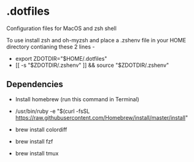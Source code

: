 # .dotfiles
Configuration files for MacOS and zsh shell

To use install zsh and oh-myzsh and place a .zshenv file in your HOME directory contianing these 2 lines -

* export ZDOTDIR="$HOME/.dotfiles"
* [[ -s "$ZDOTDIR/.zshenv" ]] && source "$ZDOTDIR/.zshenv" 

## Dependencies

* Install homebrew (run this command in Terminal)
* /usr/bin/ruby -e "$(curl -fsSL https://raw.githubusercontent.com/Homebrew/install/master/install"
 
* brew install colordiff
* brew install fzf
* brew install tmux